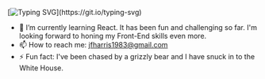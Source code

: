 [![Typing SVG](https://readme-typing-svg.herokuapp.com/?lines=Hello!+I'm+Jeff+Harris.;I+am+a+Front-End+Developer.)](https://git.io/typing-svg)

- 🌱 I’m currently learning React. It has been fun and challenging so far. I'm looking forward to honing my Front-End skills even more.
- 📫 How to reach me: jfharris1983@gmail.com 
- ⚡ Fun fact: I've been chased by a grizzly bear and I have snuck in to the White House.
<!--
**JfHarris/JfHarris** is a ✨ _special_ ✨ repository because its `README.md` (this file) appears on your GitHub profile.

Here are some ideas to get you started:

- 🔭 I’m currently working on ...
- 🌱 I’m currently learning ...
- 👯 I’m looking to collaborate on ...
- 🤔 I’m looking for help with ...
- 💬 Ask me about ...
- 📫 How to reach me: ...
- 😄 Pronouns: ...
- ⚡ Fun fact: ...
-->

